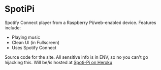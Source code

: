 # SpotiPi
Spotify Connect player from a Raspberry Pi/web-enabled device. Features include: 

- Playing music 
- Clean UI (in Fullscreen)
- Uses Spotify Connect

Source code for the site. All sensitive info is in ENV, so no you can't go hijacking this.
Will be/is hosted at [Spoti-Pi on Heroku](https://spoti-pi.herokuapp.com/)
